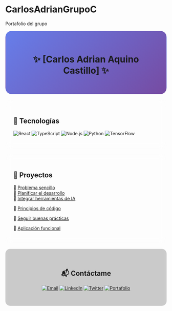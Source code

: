 # CarlosAdrianGrupoC
Portafolio del grupo
<div align="center" style="border-radius: 20px; overflow: hidden;">
  <div style="background: linear-gradient(135deg, #667eea 0%, #764ba2 100%); padding: 2rem; border-radius: 15px; box-shadow: 0 8px 32px rgba(0, 0, 0, 0.18); backdrop-filter: blur(8px); -webkit-backdrop-filter: blur(8px); border: 1px solid rgba(255, 255, 255, 0.18);">
    
# ✨ [Carlos Adrian Aquino Castillo] ✨

<h3> </h3>

  </div>
</div>

<br>

<div style="display: flex; flex-wrap: wrap; gap: 1rem; justify-content: center;">

<div style="background: rgba(255, 255, 255, 0.1); padding: 1.5rem; border-radius: 12px; flex: 1; min-width: 250px; backdrop-filter: blur(10px); border: 1px solid rgba(255, 255, 255, 0.2);">

## 🚀 Tecnologías

![React](https://img.shields.io/badge/React-61DAFB?style=for-the-badge&logo=react&logoColor=black)
![TypeScript](https://img.shields.io/badge/TypeScript-3178C6?style=for-the-badge&logo=typescript&logoColor=white)
![Node.js](https://img.shields.io/badge/Node.js-339933?style=for-the-badge&logo=node.js&logoColor=white)
![Python](https://img.shields.io/badge/Python-3776AB?style=for-the-badge&logo=python&logoColor=white)
![TensorFlow](https://img.shields.io/badge/TensorFlow-FF6F00?style=for-the-badge&logo=tensorflow&logoColor=white)

</div>

<div style="background: rgba(255, 255, 255, 0.1); padding: 1.5rem; border-radius: 12px; flex: 1; min-width: 250px; backdrop-filter: blur(10px); border: 1px solid rgba(255, 255, 255, 0.2);">

## 🌟 Proyectos

🔹 [Problema sencillo](https://github.com/tu-usuario/proyecto-ai)  
🔹 [Planificar el desarrollo](https://github.com/tu-usuario/dashboard)  
🔹 [Integrar herramientas de IA](https://github.com/tu-usuario/blockchain-notes)  

🔹 [Principios de código](https://github.com/tu-usuario/figma-plugin)

🔹 [Seguir buenas prácticas](https://github.com/tu-usuario/figma-plugin)

🔹 [Aplicación funcional](https://github.com/tu-usuario/figma-plugin)

</div>

</div>

<br>

<div style="background: rgba(0, 0, 0, 0.2); padding: 2rem; border-radius: 15px; text-align: center; backdrop-filter: blur(5px); border: 1px solid rgba(255, 255, 255, 0.1);">


## 📬 Contáctame

[![Email](https://img.shields.io/badge/Email-FF5252?style=for-the-badge&logo=gmail&logoColor=white)](mailto:47139939@continental.edu.pe)
[![LinkedIn](https://img.shields.io/badge/LinkedIn-0A66C2?style=for-the-badge&logo=linkedin&logoColor=white)](https://linkedin.com/in/tu-perfil)
[![Twitter](https://img.shields.io/badge/Twitter-1DA1F2?style=for-the-badge&logo=twitter&logoColor=white)](https://twitter.com/tu-usuario)
[![Portafolio](https://img.shields.io/badge/Portfolio-000000?style=for-the-badge&logo=about.me&logoColor=white)](https://tu-portfolio.com)

</div>


